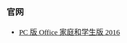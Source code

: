 <span  style="font-family: Simsun,serif; font-size: 17px; ">

### 官网

- [PC 版 Office 家庭和学生版 2016](https://account.microsoft.com/billing/orders?fref=home.drawers.order-history.view-order-history&period=AllTime&type=All&refd=account.microsoft.com)

</span>